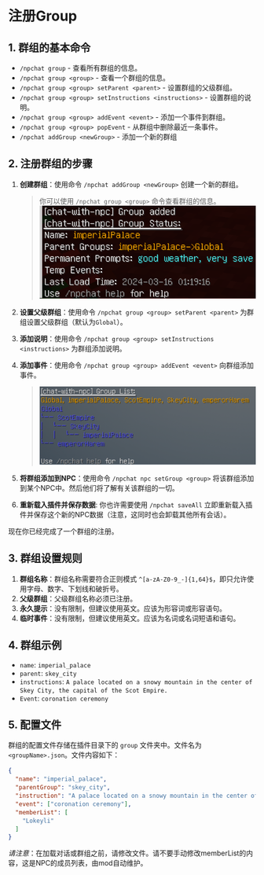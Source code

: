 # 注册Group

## 1. 群组的基本命令

- `/npchat group` - 查看所有群组的信息。
- `/npchat group <group>` - 查看一个群组的信息。
- `/npchat group <group> setParent <parent>` - 设置群组的父级群组。
- `/npchat group <group> setInstructions <instructions>` - 设置群组的说明。
- `/npchat group <group> addEvent <event>` - 添加一个事件到群组。
- `/npchat group <group> popEvent` - 从群组中删除最近一条事件。
- `/npchat addGroup <newGroup>` - 添加一个新的群组

## 2. 注册群组的步骤

1. **创建群组**：使用命令 `/npchat addGroup <newGroup>` 创建一个新的群组。

   > 你可以使用 `/npchat group <group>` 命令查看群组的信息。
   ![new Group](images/initgroup.png)

2. **设置父级群组**：使用命令 `/npchat group <group> setParent <parent>` 为群组设置父级群组（默认为`Global`）。
3. **添加说明**：使用命令 `/npchat group <group> setInstructions <instructions>` 为群组添加说明。
4. **添加事件**：使用命令 `/npchat group <group> addEvent <event>` 向群组添加事件。

   > ![set Group](images/groups.png)

5. **将群组添加到NPC**：使用命令 `/npchat npc setGroup <group>` 将该群组添加到某个NPC中。然后他们将了解有关该群组的一切。
6. **重新载入插件并保存数据**: 你也许需要使用 `/npchat saveAll` 立即重新载入插件并保存这个新的NPC数据（注意，这同时也会卸载其他所有会话）。

现在你已经完成了一个群组的注册。

## 3. 群组设置规则

1. **群组名称**：群组名称需要符合正则模式 `^[a-zA-Z0-9_-]{1,64}$`，即只允许使用字母、数字、下划线和破折号。
2. **父级群组**：父级群组名称必须已注册。
3. **永久提示**：没有限制，但建议使用英文。应该为形容词或形容语句。
4. **临时事件**：没有限制，但建议使用英文。应该为名词或名词短语和语句。

## 4. 群组示例

- `name`: `imperial_palace`
- `parent`: `skey_city`
- `instructions`: `A palace located on a snowy mountain in the center of Skey City, the capital of the Scot Empire.`
- `Event`: `coronation ceremony`

## 5. 配置文件

群组的配置文件存储在插件目录下的 `group` 文件夹中。文件名为 `<groupName>.json`。文件内容如下：

```json
{
  "name": "imperial_palace",
  "parentGroup": "skey_city",
  "instruction": "A palace located on a snowy mountain in the center of Skey City, the capital of the Scot Empire.",
  "event": ["coronation ceremony"],
  "memberList": [
    "Lokeyli"
  ]
}
```

_请注意_：在加载对话或群组之前，请修改文件。请不要手动修改memberList的内容，这是NPC的成员列表，由mod自动维护。
